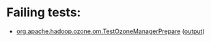 # Failing tests: 

 * [org.apache.hadoop.ozone.om.TestOzoneManagerPrepare](hadoop-ozone/integration-test/org.apache.hadoop.ozone.om.TestOzoneManagerPrepare.txt) ([output](hadoop-ozone/integration-test/org.apache.hadoop.ozone.om.TestOzoneManagerPrepare-output.txt))
